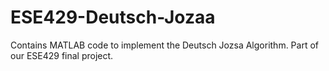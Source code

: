 # ESE429-Deutsch-Jozaa
Contains MATLAB code to implement the Deutsch Jozsa Algorithm. Part of our ESE429 final project.
